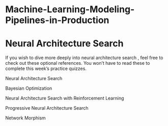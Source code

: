 # Machine-Learning-Modeling-Pipelines-in-Production
# Neural Architecture Search
If you wish to dive more deeply into neural architecture search , feel free to check out these optional references. You won’t have to read these to complete this week’s practice quizzes.

Neural Architecture Search

Bayesian Optimization

Neural Architecture Search with Reinforcement Learning

Progressive Neural Architecture Search

Network Morphism
